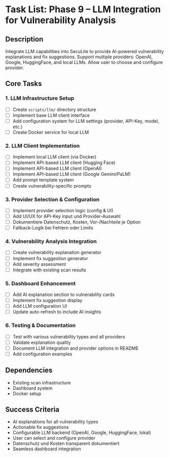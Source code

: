 # Task List: Phase 9 – LLM Integration for Vulnerability Analysis

## Description
Integrate LLM capabilities into SecuLite to provide AI-powered vulnerability explanations and fix suggestions. Support multiple providers: OpenAI, Google, HuggingFace, and local LLMs. Allow user to choose and configure provider.

## Core Tasks

### 1. LLM Infrastructure Setup
- [ ] Create `scripts/llm/` directory structure
- [ ] Implement base LLM client interface
- [ ] Add configuration system for LLM settings (provider, API-Key, model, etc.)
- [ ] Create Docker service for local LLM

### 2. LLM Client Implementation
- [ ] Implement local LLM client (via Docker)
- [ ] Implement API-based LLM client (Hugging Face)
- [ ] Implement API-based LLM client (OpenAI)
- [ ] Implement API-based LLM client (Google Gemini/PaLM)
- [ ] Add prompt template system
- [ ] Create vulnerability-specific prompts

### 3. Provider Selection & Configuration
- [ ] Implement provider selection logic (config & UI)
- [ ] Add UI/UX for API-Key input und Provider-Auswahl
- [ ] Dokumentiere Datenschutz, Kosten, Vor-/Nachteile je Option
- [ ] Fallback-Logik bei Fehlern oder Limits

### 4. Vulnerability Analysis Integration
- [ ] Create vulnerability explanation generator
- [ ] Implement fix suggestion generator
- [ ] Add severity assessment
- [ ] Integrate with existing scan results

### 5. Dashboard Enhancement
- [ ] Add AI explanation section to vulnerability cards
- [ ] Implement fix suggestion display
- [ ] Add LLM configuration UI
- [ ] Update auto-refresh to include AI insights

### 6. Testing & Documentation
- [ ] Test with various vulnerability types and all providers
- [ ] Validate explanation quality
- [ ] Document LLM integration and provider options in README
- [ ] Add configuration examples

## Dependencies
- Existing scan infrastructure
- Dashboard system
- Docker setup

## Success Criteria
- AI explanations for all vulnerability types
- Actionable fix suggestions
- Configurable LLM backend (OpenAI, Google, HuggingFace, lokal)
- User can select and configure provider
- Datenschutz und Kosten transparent dokumentiert
- Seamless dashboard integration 